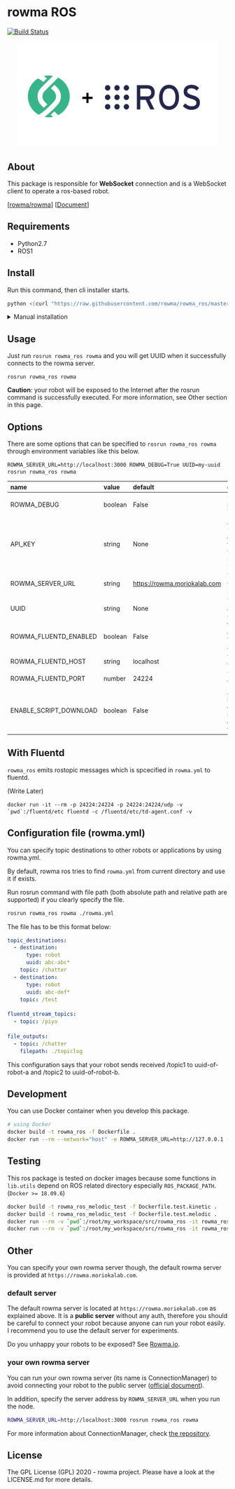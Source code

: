 # rowma ROS
[![Build Status](https://travis-ci.com/asmsuechan/rowma_ros.svg?branch=master)](https://travis-ci.com/asmsuechan/rowma_ros)

<p align="center">
  <img width="460" src="/logo.png">
</p>

## About
This package is responsible for **WebSocket** connection and is a WebSocket client to operate a ros-based robot.

[[rowma/rowma](https://github.com/rowma/rowma)] [[Document](https://rowma.github.io/documentation/en/rowma-ros-overview)]

## Requirements
* Python2.7
* ROS1

## Install
Run this command, then cli installer starts.

```sh
python <(curl "https://raw.githubusercontent.com/rowma/rowma_ros/master/install.py" -s -N)
```

<details><summary>Manual installation</summary>
<p>
You can install `rowma_ros` manually if you fail the installation by the above command.

```sh
cd ~/catkin_ws/src
git clone https://github.com/rowma/rowma_ros
cd rowma_ros
pip install -r requirements.txt
catkin_make
```
</p>
</details>

## Usage
Just run `rosrun rowma_ros rowma` and you will get UUID when it successfully connects to the rowma server.

```
rosrun rowma_ros rowma
```

**Caution**: your robot will be exposed to the Internet after the rosrun command is successfully executed. For more information, see Other section in this page.

## Options
There are some options that can be specified to `rosrun rowma_ros rowma` through environment variables like this below.

```
ROWMA_SERVER_URL=http://localhost:3000 ROWMA_DEBUG=True UUID=my-uuid rosrun rowma_ros rowma
```

|name|value|default|description|
|:-|:-|:-|:-|
|ROWMA_DEBUG|boolean|False|Debug logs are shown if you set this value as True.|
|API_KEY|string|None|API_KEY can be specified for authentication. This value is used along with an authenticator server specified by ROWMA_SERVER_URL.|
|ROWMA_SERVER_URL|string|https://rowma.moriokalab.com|This value describes ConnectionManager URL.|
|UUID|string|None|You can set an arbitrary UUID by using this variable.|
|ROWMA_FLUENTD_ENABLED|boolean|False|We support fluentd to emit rostopic  data. Set True to enable fluentd emission.|
|ROWMA_FLUENTD_HOST|string|localhost|You can specify your fluentd's host name.|
|ROWMA_FLUENTD_PORT|number|24224|You can specify your fluentd's port number.|
|ENABLE_SCRIPT_DOWNLOAD|boolean|False|Any python code will be downloaded and executed as a ROS node in `rowma directory/scripts` if you set this value True.|

## With Fluentd
`rowma_ros` emits rostopic messages which is spcecified in `rowma.yml` to fluentd.

(Write Later)

```
docker run -it --rm -p 24224:24224 -p 24224:24224/udp -v `pwd`:/fluentd/etc fluentd -c /fluentd/etc/td-agent.conf -v
```

## Configuration file (rowma.yml)
You can specify topic destinations to other robots or applications by using rowma.yml.

By default, rowma ros tries to find `rowma.yml` from current directory and use it if exists.

Run rosrun command with file path (both absolute path and relative path are supported) if you clearly specify the file.

```sh
rosrun rowma_ros rowma ./rowma.yml
```

The file has to be this format below:

```yaml
topic_destinations:
  - destination:
      type: robot
      uuid: abc-abc*
    topic: /chatter
  - destination:
      type: robot
      uuid: abc-def*
    topic: /test

fluentd_stream_topics:
  - topic: /piyo

file_outputs:
  - topic: /chatter
    filepath: ./topiclog
```

This configuration says that your robot sends received /topic1 to uuid-of-robot-a and /topic2 to uuid-of-robot-b.

## Development
You can use Docker container when you develop this package.

```sh
# using Docker
docker build -t rowma_ros -f Dockerfile .
docker run --rm --network="host" -e ROWMA_SERVER_URL=http://127.0.0.1 -it rowma_ros
```

## Testing
This ros package is tested on docker images because some functions in `lib.utils` depend on ROS related directory especially `ROS_PACKAGE_PATH`. (`Docker >= 18.09.6`)

```sh
docker build -t rowma_ros_melodic_test -f Dockerfile.test.kinetic .
docker build -t rowma_ros_melodic_test -f Dockerfile.test.melodic .
docker run --rm -v `pwd`:/root/my_workspace/src/rowma_ros -it rowma_ros_kinetic_test
docker run --rm -v `pwd`:/root/my_workspace/src/rowma_ros -it rowma_ros_melodic_test
```

## Other
You can specify your own rowma server though, the default rowma server is provided at `https://rowma.moriokalab.com`.

### default server
The default rowma server is located at `https://rowma.moriokalab.com` as explained above. It is a **public server** without any auth, therefore you should be careful to connect your robot because anyone can run your robot easily. I recommend you to use the default server for experiments.

Do you unhappy your robots to be exposed? See [Rowma.io](https://rowma.io).

### your own rowma server
You can run your own rowma server (its name is ConnectionManager) to avoid connecting your robot to the public server ([official document](https://rowma.github.io/documentation/en/host-your-network)).

In addition, specify the server address by `ROWMA_SERVER_URL` when you run the node.

```sh
ROWMA_SERVER_URL=http://localhost:3000 rosrun rowma_ros rowma
```

For more information about ConnectionManager, check [the repository](https://github.com/rowma/rowma).

## License
The GPL License (GPL) 2020 - rowma project. Please have a look at the LICENSE.md for more details.
